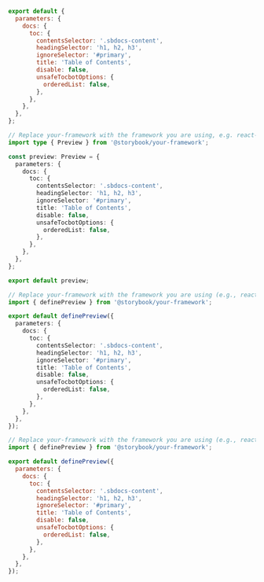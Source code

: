 ```js filename=".storybook/preview.js" renderer="common" language="js" tabTitle="CSF 3"
export default {
  parameters: {
    docs: {
      toc: {
        contentsSelector: '.sbdocs-content',
        headingSelector: 'h1, h2, h3',
        ignoreSelector: '#primary',
        title: 'Table of Contents',
        disable: false,
        unsafeTocbotOptions: {
          orderedList: false,
        },
      },
    },
  },
};
```

```ts filename=".storybook/preview.ts" renderer="common" language="ts" tabTitle="CSF 3"
// Replace your-framework with the framework you are using, e.g. react-vite, nextjs, vue3-vite, etc.
import type { Preview } from '@storybook/your-framework';

const preview: Preview = {
  parameters: {
    docs: {
      toc: {
        contentsSelector: '.sbdocs-content',
        headingSelector: 'h1, h2, h3',
        ignoreSelector: '#primary',
        title: 'Table of Contents',
        disable: false,
        unsafeTocbotOptions: {
          orderedList: false,
        },
      },
    },
  },
};

export default preview;
```

```ts filename=".storybook/preview.ts" renderer="react" language="ts" tabTitle="CSF Next 🧪"
// Replace your-framework with the framework you are using (e.g., react-vite, nextjs, nextjs-vite)
import { definePreview } from '@storybook/your-framework';

export default definePreview({
  parameters: {
    docs: {
      toc: {
        contentsSelector: '.sbdocs-content',
        headingSelector: 'h1, h2, h3',
        ignoreSelector: '#primary',
        title: 'Table of Contents',
        disable: false,
        unsafeTocbotOptions: {
          orderedList: false,
        },
      },
    },
  },
});
```

<!-- JS snippets still needed while providing both CSF 3 & Next -->

```js filename=".storybook/preview.js" renderer="react" language="js" tabTitle="CSF Next 🧪"
// Replace your-framework with the framework you are using (e.g., react-vite, nextjs, nextjs-vite)
import { definePreview } from '@storybook/your-framework';

export default definePreview({
  parameters: {
    docs: {
      toc: {
        contentsSelector: '.sbdocs-content',
        headingSelector: 'h1, h2, h3',
        ignoreSelector: '#primary',
        title: 'Table of Contents',
        disable: false,
        unsafeTocbotOptions: {
          orderedList: false,
        },
      },
    },
  },
});
```

